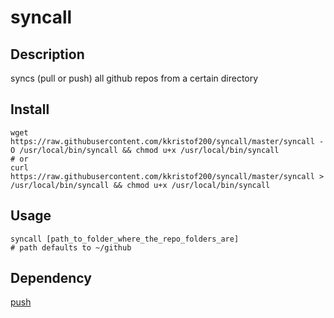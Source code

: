 # syncall

## Description
syncs (pull or push) all github repos from a certain directory

## Install
~~~~shell
wget https://raw.githubusercontent.com/kkristof200/syncall/master/syncall -O /usr/local/bin/syncall && chmod u+x /usr/local/bin/syncall
# or
curl https://raw.githubusercontent.com/kkristof200/syncall/master/syncall > /usr/local/bin/syncall && chmod u+x /usr/local/bin/syncall
~~~~

## Usage
~~~~shell
syncall [path_to_folder_where_the_repo_folders_are]
# path defaults to ~/github
~~~~

## Dependency
[push](https://github.com/kkristof200/push)
